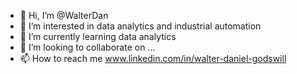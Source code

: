 - 👋 Hi, I’m @WalterDan
- 👀 I’m interested in data analytics and industrial automation
- 🌱 I’m currently learning data analytics
- 💞️ I’m looking to collaborate on ...
- 📫 How to reach me www.linkedin.com/in/walter-daniel-godswill
<!---
WalterDan/WalterDan is a ✨ special ✨ repository because its `README.md` (this file) appears on your GitHub profile.
You can click the Preview link to take a look at your changes.
--->
